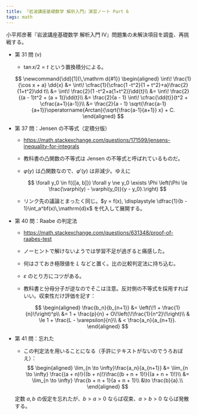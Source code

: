 ```yaml
---
title: 『岩波講座基礎数学 解析入門』演習ノート Part 6
tags: math
---
```


小平邦彦著『岩波講座基礎数学 解析入門 IV』問題集の未解決項目を調査、再挑戦する。

* 第 31 問 (v)
  * $\tan{x/2} = t$ という置換積分による。

  $$
  \newcommand{\dd}[1]{\,\mathrm d{#1}}
  \begin{aligned}
  \int\! \frac{1}{\cos x + a} \dd{x}
  &= \int\! \cfrac{1}{\cfrac{1 -t^2}{1 + t^2}+a}\frac{2}{1+t^2}\dd t\\
  &= \int\! \frac{2}{1 -t^2+a(1+t^2)}\dd{t}\\
  &= \int\! \frac{2}{(a - 1)t^2 + (a + 1)}\dd{t}\\
  &= \frac{2}{a - 1} \int\! \cfrac{\dd{t}}{t^2 + \cfrac{a+1}{a-1}}\\
  &= \frac{2}{a - 1} \sqrt{\frac{a-1}{a+1}}\operatorname{Arctan}{\sqrt{\frac{a-1}{a+1}} x} + C.
  \end{aligned}
  $$

* 第 37 問：Jensen の不等式（定積分版）
  * <https://math.stackexchange.com/questions/171599/jensens-inequality-for-integrals>
  * 教科書の凸関数の不等式は Jensen の不等式と呼ばれているものだ。
  * $\varphi(y)$ は凸関数なので、$\varphi'(y)$ は非減少。ゆえに

    $$
    \forall y_0 \in f({[a, b]}) \forall y \ne y_0 \exists \Phi
    \left(\Phi \le \frac{\varphi(y) - \varphi(y_0)}{y - y_0}.\right)
    $$

  * リンク先の議論とまったく同じ。$y = f(x), \displaystyle \dfrac{1}{b - 1}\int_a^bf(x)\,\mathrm{d}x$ を代入して展開する。
* 第 40 問：Raabe の判定法
  * <https://math.stackexchange.com/questions/631348/proof-of-raabes-test>
  * ノーヒントで解けないようでは学習不足が過ぎると痛感した。
  * 何はさておき極限値を $L$ などと置く。比の比較判定法に持ち込む。
  * $\varepsilon$ のとり方にコツがある。
  * 教科書と分母分子が逆なのでそこは注意。反対側の不等式を採用すればいい。収束性だけ評価を記す：

    $$
    \begin{aligned}
    \frac{b_n}{b_{n+1}}
    &= \left(\!1 + \frac{1}{n}\!\right)^p\\
    &= 1 + \frac{p}{n} + O\!\left(\!\frac{1}{n^2}\!\right)\\
    & \le 1 + \frac{L - \varepsilon}{n}\\
    & < \frac{a_n}{a_{n+1}}.
    \end{aligned}
    $$

* 第 41 問：忘れた
  * この判定法を用いることになる（手許にテキストがないのでうろおぼえ）：
  $$
  \begin{aligned}
  \lim_{n \to \infty}\frac{a_n}{a_{n+1}}
  &= \lim_{n \to \infty} \frac{(a + n)!}{(b + n)!}\frac{(b + n + 1)!}{(a + n + 1)!}\\
  &= \lim_{n \to \infty} \frac{b + n + 1}{a + n + 1}\\
  &\to \frac{b}{a}.\\
  \end{aligned}
  $$

  定数 $a, b$ の仮定を忘れたが、$b > a > 0$ ならば収束、$a > b > 0$ ならば発散する。

